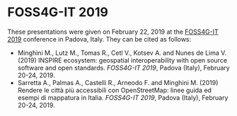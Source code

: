 # FOSS4G-IT 2019
These presentations were given on February 22, 2019 at the [FOSS4G-IT 2019](http://foss4g-it2019.gfoss.it/) conference in Padova, Italy.
They can be cited as follows:

* Minghini M., Lutz M., Tomas R., Cetl V., Kotsev A. and Nunes de Lima V. (2019) INSPIRE ecosystem: geospatial interoperability with open source software and open standards. _FOSS4G-IT 2019_, Padova (Italy), February 20-24, 2019.
* Sarretta A., Palmas A., Castelli R., Arneodo F. and Minghini M. (2019) Rendere le città più accessibili con OpenStreetMap: linee guida ed esempi di mappatura in Italia. _FOSS4G-IT 2019_, Padova (Italy), February 20-24, 2019.
